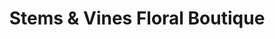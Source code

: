 ---
title: "Stems & Vines Floral Boutique"
url: /prior-lake/stems-und-vines-floral-boutique/
shop: Blumen
---